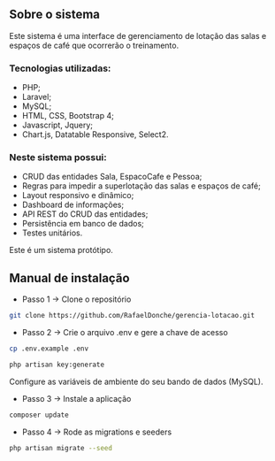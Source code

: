 ## Sobre o sistema

Este sistema é uma interface de gerenciamento de lotação das salas e espaços de café que ocorrerão o treinamento.

### Tecnologias utilizadas:

- PHP;
- Laravel;
- MySQL;
- HTML, CSS, Bootstrap 4;
- Javascript, Jquery;
- Chart.js, Datatable Responsive, Select2.

### Neste sistema possui:

- CRUD das entidades Sala, EspacoCafe e Pessoa;
- Regras para impedir a superlotação das salas e espaços de café;
- Layout responsivo e dinâmico;
- Dashboard de informações;
- API REST do CRUD das entidades;
- Persistência em banco de dados;
- Testes unitários.

Este é um sistema protótipo.

## Manual de instalação

- Passo 1 -> Clone o repositório

```bash
git clone https://github.com/RafaelDonche/gerencia-lotacao.git
```

- Passo 2 -> Crie o arquivo .env e gere a chave de acesso

```bash
cp .env.example .env

php artisan key:generate
```

Configure as variáveis de ambiente do seu bando de dados (MySQL).

- Passo 3 -> Instale a aplicação

```bash
composer update
```

- Passo 4 -> Rode as migrations e seeders

```bash
php artisan migrate --seed
```
